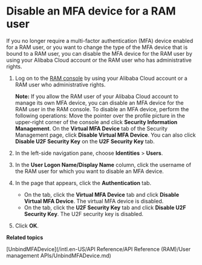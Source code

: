 # Disable an MFA device for a RAM user

If you no longer require a multi-factor authentication \(MFA\) device enabled for a RAM user, or you want to change the type of the MFA device that is bound to a RAM user, you can disable the MFA device for the RAM user by using your Alibaba Cloud account or the RAM user who has administrative rights.

1.  Log on to the [RAM console](https://ram.console.aliyun.com/) by using your Alibaba Cloud account or a RAM user who administrative rights.

    **Note:** If you allow the RAM user of your Alibaba Cloud account to manage its own MFA device, you can disable an MFA device for the RAM user in the RAM console. To disable an MFA device, perform the following operations: Move the pointer over the profile picture in the upper-right corner of the console and click **Security Information Management**. On the **Virtual MFA Device** tab of the Security Management page, click **Disable Virtual MFA Device**. You can also click **Disable U2F Security Key** on the **U2F Security Key** tab.

2.  In the left-side navigation pane, choose **Identities** \> **Users**.

3.  In the **User Logon Name/Display Name** column, click the username of the RAM user for which you want to disable an MFA device.

4.  In the page that appears, click the **Authentication** tab.

    -   On the tab, click the **Virtual MFA Device** tab and click **Disable Virtual MFA Device**. The virtual MFA device is disabled.
    -   On the tab, click the **U2F Security Key** tab and click **Disable U2F Security Key**. The U2F security key is disabled.
5.  Click **OK**.


**Related topics**  


[UnbindMFADevice](/intl.en-US/API Reference/API Reference (RAM)/User management APIs/UnbindMFADevice.md)

